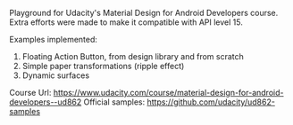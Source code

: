 Playground for Udacity's Material Design for Android Developers course. Extra efforts were made to make it compatible with API level 15.

Examples implemented:

1. Floating Action Button, from design library and from scratch
2. Simple paper transformations (ripple effect)
3. Dynamic surfaces

Course Url: https://www.udacity.com/course/material-design-for-android-developers--ud862
Official samples: https://github.com/udacity/ud862-samples
